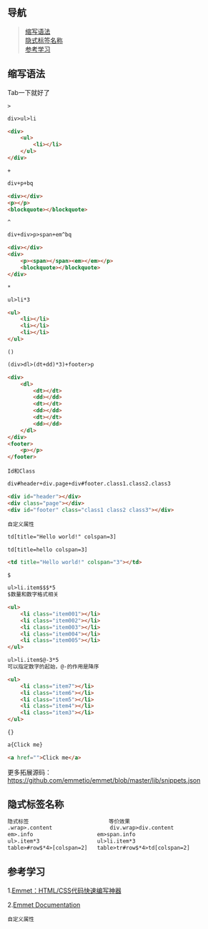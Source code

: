 ##  导航
>   [缩写语法](#缩写语法)  
>   [隐式标签名称](#隐式标签名称)  
>   [参考学习](#参考学习)  

##  缩写语法

Tab一下就好了

`>`
```html
div>ul>li

<div>
    <ul>
        <li></li>
    </ul>
</div>
```

`+`
```html
div+p+bq

<div></div>
<p></p>
<blockquote></blockquote>
```

`^`
```html
div+div>p>span+em^bq

<div></div>
<div>
    <p><span></span><em></em></p>
    <blockquote></blockquote>
</div>
```

`*`
```html
ul>li*3

<ul>
    <li></li>
    <li></li>
    <li></li>
</ul>
```


`()`
```html
(div>dl>(dt+dd)*3)+footer>p

<div>
    <dl>
        <dt></dt>
        <dd></dd>
        <dt></dt>
        <dd></dd>
        <dt></dt>
        <dd></dd>
    </dl>
</div>
<footer>
    <p></p>
</footer>
```


`Id和Class`
```html
div#header+div.page+div#footer.class1.class2.class3

<div id="header"></div>
<div class="page"></div>
<div id="footer" class="class1 class2 class3"></div>
```


`自定义属性`
```html
td[title="Hello world!" colspan=3]

td[title=hello colspan=3]

<td title="Hello world!" colspan="3"></td>
```

`$`
```html
ul>li.item$$$*5
$数量和数字格式相关

<ul>
    <li class="item001"></li>
    <li class="item002"></li>
    <li class="item003"></li>
    <li class="item004"></li>
    <li class="item005"></li>
</ul>

ul>li.item$@-3*5
可以指定数字的起始，@-的作用是降序

<ul>
    <li class="item7"></li>
    <li class="item6"></li>
    <li class="item5"></li>
    <li class="item4"></li>
    <li class="item3"></li>
</ul>
```

`{}`
```html
a{Click me}  

<a href="">Click me</a>

```
更多拓展源码：
<https://github.com/emmetio/emmet/blob/master/lib/snippets.json>

##  隐式标签名称

```html
隐式标签                         等价效果
.wrap>.content	                div.wrap>div.content
em>.info	                em>span.info
ul>.item*3	                ul>li.item*3
table>#row$*4>[colspan=2]	table>tr#row$*4>td[colspan=2]
```


##  参考学习

 1.[Emmet：HTML/CSS代码快速编写神器](http://www.iteye.com/news/27580)
 
 2.[Emmet Documentation](https://docs.emmet.io/)
 

`自定义属性`
```html


```